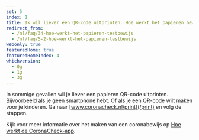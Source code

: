```yaml
---
set: 5
index: 1
title: Ik wil liever een QR-code uitprinten. Hoe werkt het papieren bewijs? 
redirect_from: 
  - /nl/faq/34-hoe-werkt-het-papieren-testbewijs
  - /nl/faq/5-2-hoe-werkt-het-papieren-testbewijs
webonly: true
featuredHome: true
featuredHomeIndex: 4
whichversion:
  - 0g
  - 1g
  - 3g
---
```

In sommige gevallen wil je liever een papieren QR-code uitprinten. Bijvoorbeeld als je geen smartphone hebt. Of als je een QR-code wilt maken voor je kinderen. Ga naar [www.coronacheck.nl/print](/print) en volg de stappen.

Kijk voor meer informatie over het maken van een coronabewijs op [Hoe werkt de CoronaCheck-app](/nl/faq/1-1-hoe-werkt-de-coronacheck-app/).
